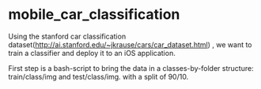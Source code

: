 # mobile_car_classification


Using the stanford car classification dataset(http://ai.stanford.edu/~jkrause/cars/car_dataset.html) , we want to train a classifier and deploy it to an iOS application.


First step is a bash-script to bring the data in a classes-by-folder structure:
  train/class/img and test/class/img. 
  with a split of 90/10. 
  
